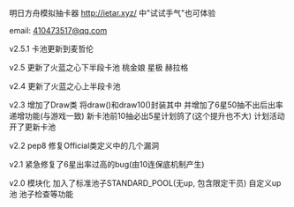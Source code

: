 明日方舟模拟抽卡器 http://ietar.xyz/ 中"试试手气"也可体验

email: 410473517@qq.com

v2.5.1
卡池更新到麦哲伦

v2.5 
更新了火蓝之心下半段卡池 桃金娘 星极 赫拉格

v2.4 
更新了火蓝之心上半段卡池

v2.3 
增加了Draw类 将draw()和draw10()封装其中 并增加了6星50抽不出后出率递增功能(与游戏一致) 新卡池前10抽必出5星计划鸽了(这个提升也不大) 计划活动开了更新卡池

v2.2 
pep8 修复Official类定义中的几个漏洞

v2.1 
紧急修复了6星出率过高的bug(由10连保底机制产生)

v2.0 
模块化 加入了标准池子STANDARD_POOL(无up, 包含限定干员) 自定义up池 池子检查等功能
